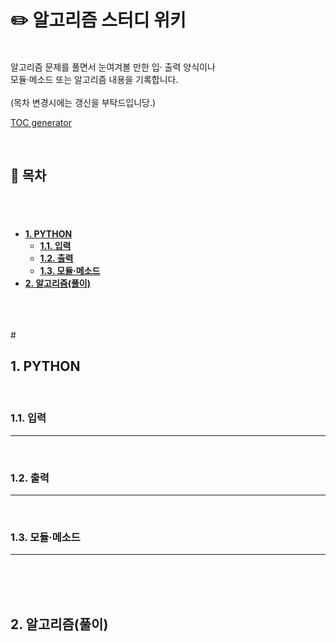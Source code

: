 # ✏️ **알고리즘 스터디 위키**
<br/>
알고리즘 문제를 풀면서 눈여겨볼 만한 입·
출력 양식이나<br/>   
모듈·메소드 또는 알고리즘 내용을 기록합니다.<br/>
<br/>
(목차 변경시에는 갱신을 부탁드입니당.)<br/>

[TOC generator](https://ecotrust-canada.github.io/markdown-toc/)


<br/>   

##  **📃 목차**
#
<br/> 

- [**1. PYTHON**](#--1-python--)
  * [**1.1. 입력**](#--11-----)
  * [**1.2. 출력**](#--12-----)
  * [**1.3. 모듈·메소드**](#--13---------)
- [**2. 알고리즘(풀이)**](#--2-----------)
<br/>
<br/>
<br/>
#

## **1. PYTHON**
<br/>

### **1.1. 입력**
------------------------
<br/>

### **1.2. 출력**
------------------------
<br/>

### **1.3. 모듈·메소드**
------------------------



<br/>
<br/>
<br/>

## **2. 알고리즘(풀이)**